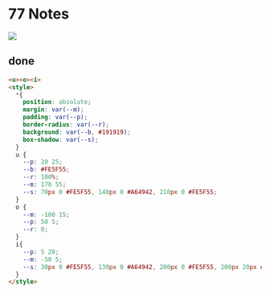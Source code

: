 # 77 Notes

![](https://raw.githubusercontent.com/sari3l/css_battle/main/media/16780191615716/16780191693419.png)

## done

```html
<u><o><i>
<style>
  *{
    position: absolute;
    margin: var(--m);
    padding: var(--p);
    border-radius: var(--r);
    background: var(--b, #191919);
    box-shadow: var(--s);
  }
  u {
    --p: 20 25;
    --b: #FE5F55;
    --r: 100%;
    --m: 170 55;
    --s: 70px 0 #FE5F55, 140px 0 #A64942, 210px 0 #FE5F55;
  }
  o {
    --m: -100 15;
    --p: 50 5;
    --r: 0;
  }
  i{
    --p: 5 20;
    --m: -50 5;
    --s: 30px 0 #FE5F55, 130px 0 #A64942, 200px 0 #FE5F55, 200px 20px #FE5F55; 
  }
</style>
```